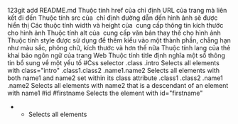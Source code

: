 123git add README.md
Thuộc tính href của <a> chỉ định URL của trang mà liên kết đi đến
Thuộc tính src của <img> chỉ định đường dẫn đến hình ảnh sẽ được hiển thị
Các thuộc tính width và height của <img> cung cấp thông tin kích thước cho hình ảnh
Thuộc tính alt của <img> cung cấp văn bản thay thế cho hình ảnh
Thuộc tính style được sử dụng để thêm kiểu vào một thành phần, chẳng hạn như màu sắc, phông chữ, kích thước và hơn thế nữa
Thuộc tính lang của thẻ <html> khai báo ngôn ngữ của trang Web
Thuộc tính title định nghĩa một số thông tin bổ sung về một yếu tố
#Css selector
.class	.intro	Selects all elements with class="intro"
.class1.class2	.name1.name2	Selects all elements with both name1 and name2 set within its class attribute
.class1 .class2	.name1 .name2	Selects all elements with name2 that is a descendant of an element with name1
#id	#firstname	Selects the element with id="firstname"
*	*	Selects all elements